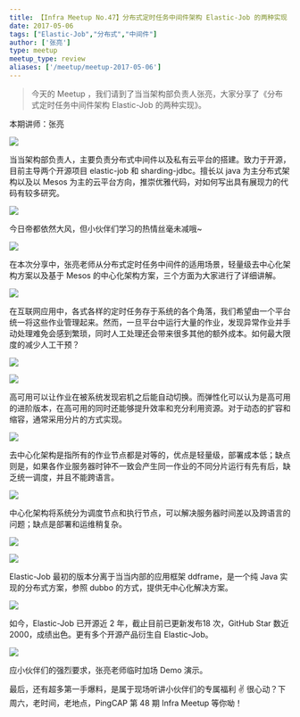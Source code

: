 ```yaml
---
title: 【Infra Meetup No.47】分布式定时任务中间件架构 Elastic-Job 的两种实现
date: 2017-05-06
tags: ["Elastic-Job","分布式","中间件"]
author: ['张亮']
type: meetup
meetup_type: review
aliases: ['/meetup/meetup-2017-05-06']
---
```


>今天的 Meetup ，我们请到了当当架构部负责人张亮，大家分享了《分布式定时任务中间件架构 Elastic-Job 的两种实现》。

本期讲师：张亮

![](https://upload-images.jianshu.io/upload_images/542677-25a7f6f62786f101?imageMogr2/auto-orient/strip%7CimageView2/2/w/1240)

当当架构部负责人，主要负责分布式中间件以及私有云平台的搭建。致力于开源，目前主导两个开源项目 elastic-job 和 sharding-jdbc。擅长以 java 为主分布式架构以及以 Mesos 为主的云平台方向，推崇优雅代码，对如何写出具有展现力的代码有较多研究。

![](https://upload-images.jianshu.io/upload_images/542677-a8fd71ae527bcf03?imageMogr2/auto-orient/strip%7CimageView2/2/w/1240)

今日帝都依然大风，但小伙伴们学习的热情丝毫未减哦~

![](https://upload-images.jianshu.io/upload_images/542677-782e637db391add0?imageMogr2/auto-orient/strip%7CimageView2/2/w/1240)

在本次分享中，张亮老师从分布式定时任务中间件的适用场景，轻量级去中心化架构方案以及基于 Mesos 的中心化架构方案，三个方面为大家进行了详细讲解。

![](https://upload-images.jianshu.io/upload_images/542677-1b821b6b71a89051.gif?imageMogr2/auto-orient/strip%7CimageView2/2/w/1240)

在互联网应用中，各式各样的定时任务存于系统的各个角落，我们希望由一个平台统一将这些作业管理起来。然而，一旦平台中运行大量的作业，发现异常作业并手动处理难免会感到繁琐，同时人工处理还会带来很多其他的额外成本。如何最大限度的减少人工干预？

![](https://upload-images.jianshu.io/upload_images/542677-d2db1bc4d3c882d9.gif?imageMogr2/auto-orient/strip%7CimageView2/2/w/1240)

![](https://upload-images.jianshu.io/upload_images/542677-e2490850399a1c62.gif?imageMogr2/auto-orient/strip%7CimageView2/2/w/1240)

高可用可以让作业在被系统发现宕机之后能自动切换。而弹性化可以认为是高可用的进阶版本，在高可用的同时还能够提升效率和充分利用资源。对于动态的扩容和缩容，通常采用分片的方式实现。

![](https://upload-images.jianshu.io/upload_images/542677-71be6ec563920a25?imageMogr2/auto-orient/strip%7CimageView2/2/w/1240)

去中心化架构是指所有的作业节点都是对等的，优点是轻量级，部署成本低；缺点则是，如果各作业服务器时钟不一致会产生同一作业的不同分片运行有先有后，缺乏统一调度，并且不能跨语言。

![](https://upload-images.jianshu.io/upload_images/542677-03c8d1880df14a1e?imageMogr2/auto-orient/strip%7CimageView2/2/w/1240)

中心化架构将系统分为调度节点和执行节点，可以解决服务器时间差以及跨语言的问题；缺点是部署和运维稍复杂。

![](https://upload-images.jianshu.io/upload_images/542677-ac5c5391e68d84a0?imageMogr2/auto-orient/strip%7CimageView2/2/w/1240)

![](https://upload-images.jianshu.io/upload_images/542677-c29a913d11b37575.gif?imageMogr2/auto-orient/strip%7CimageView2/2/w/1240)

Elastic-Job 最初的版本分离于当当内部的应用框架 ddframe，是一个纯 Java 实现的分布式方案，参照 dubbo 的方式，提供无中心化解决方案。

![](https://upload-images.jianshu.io/upload_images/542677-ac8563bde4539a4f.gif?imageMogr2/auto-orient/strip%7CimageView2/2/w/1240)

如今，Elastic-Job 已开源近 2 年，截止目前已更新发布18 次，GitHub Star 数近 2000，成绩出色。更有多个开源产品衍生自 Elastic-Job。

![](https://upload-images.jianshu.io/upload_images/542677-68ecee532352c5f7?imageMogr2/auto-orient/strip%7CimageView2/2/w/1240)

应小伙伴们的强烈要求，张亮老师临时加场 Demo 演示。

最后，还有超多第一手爆料，是属于现场听讲小伙伴们的专属福利 ✌️ 很心动？下周六，老时间，老地点，PingCAP 第 48 期 Infra Meetup 等你呦！

